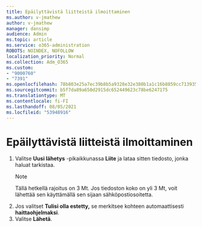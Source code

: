 ```yaml
---
title: Epäilyttävistä liitteistä ilmoittaminen
ms.author: v-jmathew
author: v-jmathew
manager: dansimp
audience: Admin
ms.topic: article
ms.service: o365-administration
ROBOTS: NOINDEX, NOFOLLOW
localization_priority: Normal
ms.collection: Adm_O365
ms.custom:
- "9000760"
- "7391"
ms.openlocfilehash: 78b803e25a7ec39b8b5a9328e32e380b1a1c16b8859cc713935f38590b1bf3ea
ms.sourcegitcommit: b5f7da89a650d2915dc652449623c78be6247175
ms.translationtype: MT
ms.contentlocale: fi-FI
ms.lasthandoff: 08/05/2021
ms.locfileid: "53948916"
---
```

# <a name="report-suspicious-attachments"></a>Epäilyttävistä liitteistä ilmoittaminen

1. Valitse **Uusi lähetys** -pikaikkunassa **Liite** ja lataa sitten tiedosto, jonka haluat tarkistaa.
    > [!NOTE]
    > Tällä hetkellä rajoitus on 3 Mt. Jos tiedoston koko on yli 3 Mt, voit lähettää sen käyttämällä sen sijaan sähköpostiosoitetta.
2. Jos valitset **Tulisi olla estetty,** se merkitsee kohteen automaattisesti **haittaohjelmaksi**.
3. Valitse **Lähetä**.
